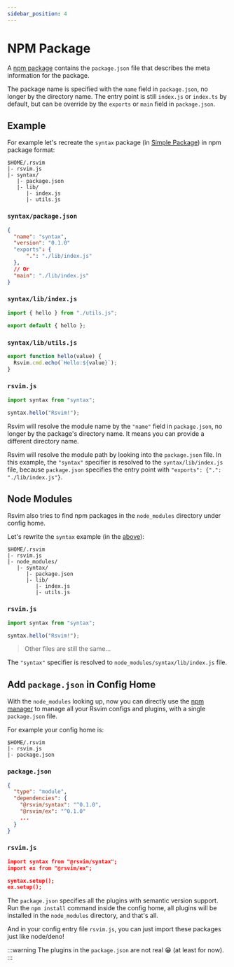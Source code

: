 ```yaml
---
sidebar_position: 4
---
```


# NPM Package

A [npm package](https://docs.npmjs.com/about-packages-and-modules) contains the `package.json` file that describes the meta information for the package.

The package name is specified with the `name` field in `package.json`, no longer by the directory name. The entry point is still `index.js` or `index.ts` by default, but can be override by the `exports` or `main` field in `package.json`.

## Example

For example let's recreate the `syntax` package (in [Simple Package](./simple_package.md#example)) in npm package format:

```
$HOME/.rsvim
|- rsvim.js
|- syntax/
   |- package.json
   |- lib/
      |- index.js
      |- utils.js
```

### `syntax/package.json`

```json {2,4,8}
{
  "name": "syntax",
  "version": "0.1.0"
  "exports": {
      ".": "./lib/index.js"
  },
  // Or
  "main": "./lib/index.js"
}
```

### `syntax/lib/index.js`

```javascript
import { hello } from "./utils.js";

export default { hello };
```

### `syntax/lib/utils.js`

```javascript
export function hello(value) {
  Rsvim.cmd.echo(`Hello:${value}`);
}
```

### `rsvim.js`

```javascript {1}
import syntax from "syntax";

syntax.hello("Rsvim!");
```

Rsvim will resolve the module name by the `"name"` field in `package.json`, no longer by the package's directory name. It means you can provide a different directory name.

Rsvim will resolve the module path by looking into the `package.json` file. In this example, the `"syntax"` specifier is resolved to the `syntax/lib/index.js` file, because `package.json` specifies the entry point with `"exports": {".": "./lib/index.js"}`.

## Node Modules

Rsvim also tries to find npm packages in the `node_modules` directory under config home.

Let's rewrite the `syntax` example (in the [above](#example)):

```
$HOME/.rsvim
|- rsvim.js
|- node_modules/
   |- syntax/
      |- package.json
      |- lib/
         |- index.js
         |- utils.js
```

### `rsvim.js`

```javascript {1}
import syntax from "syntax";

syntax.hello("Rsvim!");
```

> Other files are still the same...

The `"syntax"` specifier is resolved to `node_modules/syntax/lib/index.js` file.

## Add `package.json` in Config Home

With the `node_modules` looking up, now you can directly use the [npm manager](https://nodejs.org/en/learn/getting-started/an-introduction-to-the-npm-package-manager) to manage all your Rsvim configs and plugins, with a single `package.json` file.

For example your config home is:

```
$HOME/.rsvim
|- rsvim.js
|- package.json
```

### `package.json`

```json
{
  "type": "module",
  "dependencies": {
    "@rsvim/syntax": "^0.1.0",
    "@rsvim/ex": "^0.1.0"
    ...
  }
}
```

### `rsvim.js`

```json
import syntax from "@rsvim/syntax";
import ex from "@rsvim/ex";

syntax.setup();
ex.setup();
```

The `package.json` specifies all the plugins with semantic version support. Run the `npm install` command inside the config home, all plugins will be installed in the `node_modules` directory, and that's all.

And in your config entry file `rsvim.js`, you can just import these packages just like node/deno!

:::warning
The plugins in the `package.json` are not real 😁 (at least for now).
:::
